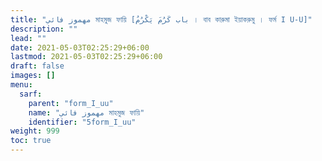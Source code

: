 ```yaml
---
title: "مهموز فائي মাহমুজ ফায়ি [باب كَرُمَ يَكْرُمُ । বাব কারুমা ইয়াকরুমু । ফর্ম I U-U]"
description: ""
lead: ""
date: 2021-05-03T02:25:29+06:00
lastmod: 2021-05-03T02:25:29+06:00
draft: false
images: []
menu: 
  sarf:
    parent: "form_I_uu"
    name: "مهموز فائي মাহমুজ ফায়ি"
    identifier: "5form_I_uu"
weight: 999
toc: true
---
```



